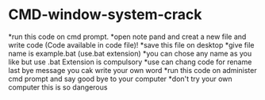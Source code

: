 # CMD-window-system-crack
 *run this code on cmd prompt. 
 *open note pand and creat a new file and write code
  (Code available in code file)! 
 *save this file on desktop
 *give file name is example.bat (use.bat extension) 
 *you can chose any name as you like but use .bat 
  Extension is compulsory 
 *use can chang code for rename last bye message you cak write your own word
 *run this code on administer cmd prompt and say good bye to your computer
 *don't try your own computer this is so dangerous
